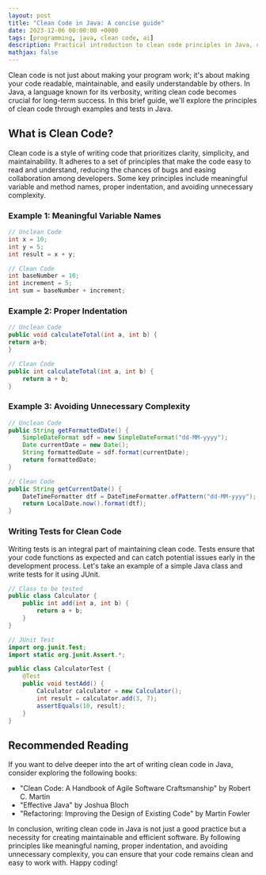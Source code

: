 ```yaml
---
layout: post
title: "Clean Code in Java: A concise guide"
date: 2023-12-06 00:00:00 +0000
tags: [programming, java, clean code, ai]
description: Practical introduction to clean code principles in Java, covering meaningful variable naming, proper indentation, avoiding unnecessary complexity, and writing effective unit tests with JUnit examples.
mathjax: false
---
```


Clean code is not just about making your program work; it's about making your code readable, maintainable, and easily understandable by others. In Java, a language known for its verbosity, writing clean code becomes crucial for long-term success. In this brief guide, we'll explore the principles of clean code through examples and tests in Java.

## What is Clean Code?

Clean code is a style of writing code that prioritizes clarity, simplicity, and maintainability. It adheres to a set of principles that make the code easy to read and understand, reducing the chances of bugs and easing collaboration among developers. Some key principles include meaningful variable and method names, proper indentation, and avoiding unnecessary complexity.

### Example 1: Meaningful Variable Names

```java
// Unclean Code
int x = 10;
int y = 5;
int result = x + y;

// Clean Code
int baseNumber = 10;
int increment = 5;
int sum = baseNumber + increment;
```

### Example 2: Proper Indentation

```java
// Unclean Code
public void calculateTotal(int a, int b) {
return a+b;
}

// Clean Code
public int calculateTotal(int a, int b) {
    return a + b;
}
```

### Example 3: Avoiding Unnecessary Complexity

```java
// Unclean Code
public String getFormattedDate() {
    SimpleDateFormat sdf = new SimpleDateFormat("dd-MM-yyyy");
    Date currentDate = new Date();
    String formattedDate = sdf.format(currentDate);
    return formattedDate;
}

// Clean Code
public String getCurrentDate() {
    DateTimeFormatter dtf = DateTimeFormatter.ofPattern("dd-MM-yyyy");
    return LocalDate.now().format(dtf);
}
```

### Writing Tests for Clean Code

Writing tests is an integral part of maintaining clean code. Tests ensure that your code functions as expected and can catch potential issues early in the development process. Let's take an example of a simple Java class and write tests for it using JUnit.

```java
// Class to be tested
public class Calculator {
    public int add(int a, int b) {
        return a + b;
    }
}
```

```java
// JUnit Test
import org.junit.Test;
import static org.junit.Assert.*;

public class CalculatorTest {
    @Test
    public void testAdd() {
        Calculator calculator = new Calculator();
        int result = calculator.add(3, 7);
        assertEquals(10, result);
    }
}
```

## Recommended Reading

If you want to delve deeper into the art of writing clean code in Java, consider exploring the following books:

* "Clean Code: A Handbook of Agile Software Craftsmanship" by Robert C. Martin
* "Effective Java" by Joshua Bloch
* "Refactoring: Improving the Design of Existing Code" by Martin Fowler

In conclusion, writing clean code in Java is not just a good practice but a necessity for creating maintainable and efficient software. By following principles like meaningful naming, proper indentation, and avoiding unnecessary complexity, you can ensure that your code remains clean and easy to work with. Happy coding!
